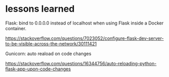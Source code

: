 # lessons learned

Flask: bind to 0.0.0.0 instead of localhost when using Flask inside a Docker container.

https://stackoverflow.com/questions/7023052/configure-flask-dev-server-to-be-visible-across-the-network/30111421

Gunicorn: auto reaload on code changes

https://stackoverflow.com/questions/16344756/auto-reloading-python-flask-app-upon-code-changes
